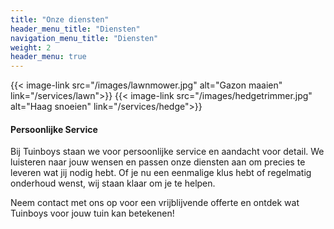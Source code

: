 ```yaml
---
title: "Onze diensten"
header_menu_title: "Diensten"
navigation_menu_title: "Diensten"
weight: 2
header_menu: true
---
```


{{< image-link src="/images/lawnmower.jpg" alt="Gazon maaien" link="/services/lawn">}}
{{< image-link src="/images/hedgetrimmer.jpg" alt="Haag snoeien" link="/services/hedge">}}

#### Persoonlijke Service

Bij Tuinboys staan we voor persoonlijke service en aandacht voor detail. We luisteren naar jouw wensen en passen onze diensten aan om precies te leveren wat jij nodig hebt. Of je nu een eenmalige klus hebt of regelmatig onderhoud wenst, wij staan klaar om je te helpen.

Neem contact met ons op voor een vrijblijvende offerte en ontdek wat Tuinboys voor jouw tuin kan betekenen!

